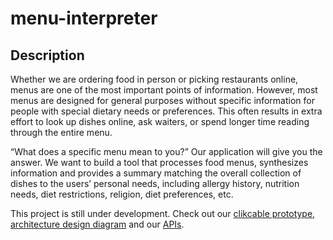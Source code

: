 # menu-interpreter

## Description
Whether we are ordering food in person or picking restaurants online, menus are one of the most important points of information. However, most menus are designed for general purposes without specific information for people with special dietary needs or preferences. This often results in extra effort to look up dishes online, ask waiters, or spend longer time reading through the entire menu.

“What does a specific menu mean to you?” Our application will give you the answer. We want to build a tool that processes food menus, synthesizes information and provides a summary matching the overall collection of dishes to the users’ personal needs, including allergy history, nutrition needs, diet restrictions, religion, diet preferences, etc. 

This project is still under development. Check out our [clikcable prototype](https://www.figma.com/proto/xAeDwOrsWgZgg2KuNgx7E7/Menu-interpreter?type=design&node-id=3-9&t=CtS5OCRIeSJdXqBy-1&scaling=contain&page-id=0%3A1&starting-point-node-id=3%3A9&show-proto-sidebar=1&mode=design), [architecture design diagram](https://viewer.diagrams.net/?tags=%7B%7D&highlight=0000ff&edit=_blank&layers=1&nav=1&title=CloudComputing.drawio#Uhttps%3A%2F%2Fdrive.google.com%2Fuc%3Fid%3D1AbB7MkdI-gUoCcpGZ9RIoe2Lg8VSj7lm%26export%3Ddownload) and our [APIs](./api-swagger.yaml).